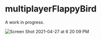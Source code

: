 # multiplayerFlappyBird

A work in progress.

![Screen Shot 2021-04-27 at 6 20 09 PM](https://user-images.githubusercontent.com/80994897/116319895-467cb900-a785-11eb-9cd6-dfb6d71695df.png)
